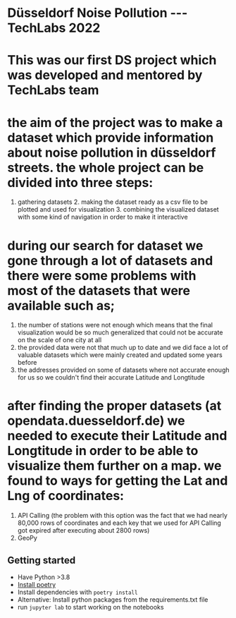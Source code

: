# Düsseldorf Noise Pollution --- TechLabs 2022
# This was our first DS project which was developed and mentored by TechLabs team

# the aim of the project was to make a dataset which provide information about noise pollution in düsseldorf streets. the whole project can be divided into three steps:
1. gathering datasets 2. making the dataset ready as a csv file to be plotted and used for visualization 3. combining the visualized dataset with some kind of navigation in order to make it interactive

# during our search for dataset we gone through a lot of datasets and there were some problems with most of the datasets that were available such as; 
1. the number of stations were not enough which means that the final visualization would be so much generalized that could not be accurate on the scale of one city at all
2. the provided data were not that much up to date and we did face a lot of valuable datasets which were mainly created and updated some years before 
3. the addresses provided on some of datasets where not accurate enough for us so we couldn't find their accurate Latitude and Longtitude 

# after finding the proper datasets (at opendata.duesseldorf.de) we needed to execute their Latitude and Longtitude in order to be able to visualize them further on a map. we found to ways for getting the Lat and Lng of coordinates:
1. API Calling (the problem with this option was the fact that we had nearly 80,000 rows of coordinates and each key that we used for API Calling got expired after executing about 2800 rows)
2. GeoPy


## Getting started

- Have Python >3.8
- [Install poetry](https://python-poetry.org/)
- Install dependencies with `poetry install`
- Alternative: Install python packages from the requirements.txt file
- run `jupyter lab` to start working on the notebooks
